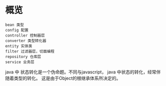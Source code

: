 # 概览
```
bean 类型
config 配置
controller 控制器层
converter 类型转化器
entity 实体类
filter 过滤器层，切面编程
repository 仓库层
service 业务层

```

java 中 状态转化是一个伪命题。不同与javascript， java 中状态的转化，经常伴随着类型的转化。
这是由于Object的根继承体系所决定的。
